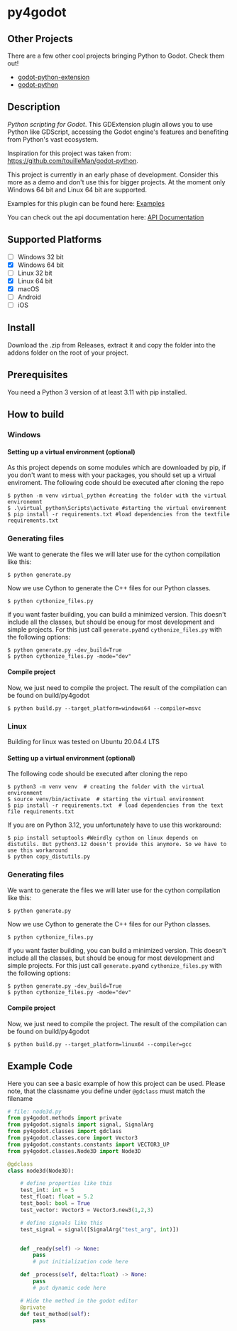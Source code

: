 # py4godot

## Other Projects

There are a few other cool projects bringing Python to Godot. Check them out!

- [godot-python-extension](https://github.com/maiself/godot-python-extension)  
- [godot-python](https://github.com/touilleMan/godot-python)

## Description
*Python scripting for Godot*. This GDExtension plugin allows you to use Python like GDScript, accessing the Godot engine's features and benefiting from Python's vast ecosystem.

Inspiration for this project was taken from: https://github.com/touilleMan/godot-python.

This project is currently in an early phase of development. Consider this more as a demo and don't use this for bigger projects. At the moment only Windows 64 bit and Linux 64 bit are supported.

Examples for this plugin can be found here: [Examples](https://github.com/niklas2902/py4godot-examples)

You can check out the api documentation here: [API Documentation](https://github.com/niklas2902/py4godot/wiki/API-Documentation)


## Supported Platforms
- [ ] Windows 32 bit
- [x] Windows 64 bit
- [ ] Linux 32 bit
- [x] Linux 64 bit
- [x] macOS
- [ ] Android
- [ ] iOS

## Install
Download the .zip from Releases, extract it and copy the folder into the addons folder on the root of your project.
## Prerequisites
You need a Python 3 version of at least 3.11 with pip installed.

## How to build

### Windows
#### Setting up a virtual environment (optional)
As this project depends on some modules which are downloaded by pip, if you don't want to mess with your packages, you should set up a virtual enviroment.
The following code should be executed after cloning the repo
```console
$ python -m venv virtual_python #creating the folder with the virtual environemnt
$ .\virtual_python\Scripts\activate #starting the virtual enviromnent 
$ pip install -r requirements.txt #load dependencies from the textfile requirements.txt

```
### Generating files
We want to generate the files we will later use for the cython compilation like this:
```console
$ python generate.py
```

Now we use Cython to generate the C++ files for our Python classes. 
```console
$ python cythonize_files.py
```

if you want faster building, you can build a minimized version. This doesn't include all the classes, but should be enoug for most development and simple projects. For this just call `generate.py`and `cythonize_files.py` with the following options:
```console
$ python generate.py -dev_build=True
$ python cythonize_files.py -mode="dev"
```

#### Compile project
Now, we just need to compile the project. The result of the compilation can be found on build/py4godot
```console
$ python build.py --target_platform=windows64 --compiler=msvc 
```

### Linux
Building for linux was tested on Ubuntu 20.04.4 LTS
#### Setting up a virtual environment (optional)
The following code should be executed after cloning the repo
```console
$ python3 -m venv venv  # creating the folder with the virtual environment
$ source venv/bin/activate  # starting the virtual environment
$ pip install -r requirements.txt  # load dependencies from the text file requirements.txt
```
If you are on Python 3.12, you unfortunately have to use this workaround:
```console
$ pip install setuptools #Weirdly cython on linux depends on distutils. But python3.12 doesn't provide this anymore. So we have to use this workaround
$ python copy_distutils.py
```
### Generating files
We want to generate the files we will later use for the cython compilation like this:
```console
$ python generate.py
```

Now we use Cython to generate the C++ files for our Python classes. 
```console
$ python cythonize_files.py
```
if you want faster building, you can build a minimized version. This doesn't include all the classes, but should be enoug for most development and simple projects. For this just call `generate.py`and `cythonize_files.py` with the following options:
```console
$ python generate.py -dev_build=True
$ python cythonize_files.py -mode="dev"
```

#### Compile project
Now, we just need to compile the project. The result of the compilation can be found on build/py4godot
```console
$ python build.py --target_platform=linux64 --compiler=gcc 
```
## Example Code
Here you can see a basic example of how this project can be used. 
Please note, that the classname you define under `@gdclass` must match the filename
```python 
# file: node3d.py
from py4godot.methods import private
from py4godot.signals import signal, SignalArg
from py4godot.classes import gdclass
from py4godot.classes.core import Vector3
from py4godot.constants.constants import VECTOR3_UP
from py4godot.classes.Node3D import Node3D

@gdclass
class node3d(Node3D):

	# define properties like this
	test_int: int = 5
	test_float: float = 5.2
	test_bool: bool = True
	test_vector: Vector3 = Vector3.new3(1,2,3)

	# define signals like this
	test_signal = signal([SignalArg("test_arg", int)])


	def _ready(self) -> None:
		pass
		# put initialization code here

	def _process(self, delta:float) -> None:
		pass
		# put dynamic code here

	# Hide the method in the godot editor
	@private
	def test_method(self):
		pass
```


